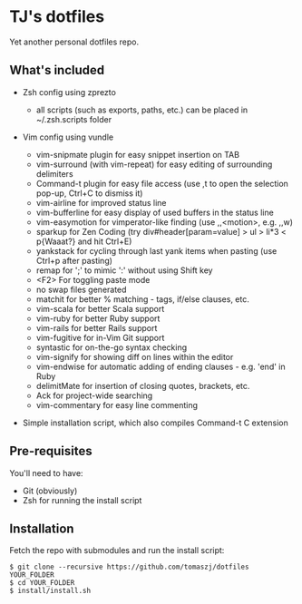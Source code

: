 TJ's dotfiles
=============

Yet another personal dotfiles repo.

## What's included

* Zsh config using zprezto
    * all scripts (such as exports, paths, etc.) can be placed in ~/.zsh.scripts folder
* Vim config using vundle
    * vim-snipmate plugin for easy snippet insertion on TAB
    * vim-surround (with vim-repeat) for easy editing of surrounding delimiters
    * Command-t plugin for easy file access (use ,t to open the selection pop-up, Ctrl+C to dismiss it)
    * vim-airline for improved status line
    * vim-bufferline for easy display of used buffers in the status line
    * vim-easymotion for vimperator-like finding (use ,,\<motion\>, e.g. ,,w)
    * sparkup for Zen Coding (try div#header[param=value] > ul > li\*3 < p{Waaat?} and hit Ctrl+E)
    * yankstack for cycling through last yank items when pasting (use Ctrl+p after pasting)
    * remap for ';' to mimic ':' without using Shift key
    * \<F2\> For toggling paste mode
    * no swap files generated
    * matchit for better % matching - tags, if/else clauses, etc.
    * vim-scala for better Scala support
    * vim-ruby for better Ruby support
    * vim-rails for better Rails support
    * vim-fugitive for in-Vim Git support
    * syntastic for on-the-go syntax checking
    * vim-signify for showing diff on lines within the editor
    * vim-endwise for automatic adding of ending clauses - e.g. 'end' in Ruby
    * delimitMate for insertion of closing quotes, brackets, etc.
    * Ack for project-wide searching
    * vim-commentary for easy line commenting

* Simple installation script, which also compiles Command-t C extension

## Pre-requisites

You'll need to have:

* Git (obviously)
* Zsh for running the install script

## Installation

Fetch the repo with submodules and run the install script:

    $ git clone --recursive https://github.com/tomaszj/dotfiles YOUR_FOLDER
    $ cd YOUR_FOLDER
    $ install/install.sh

